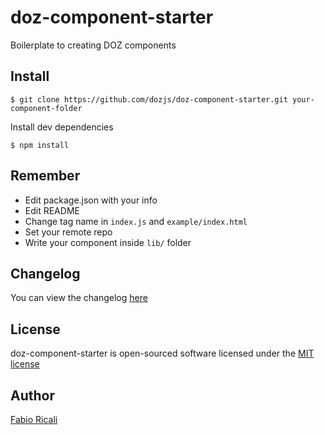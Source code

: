 # doz-component-starter
Boilerplate to creating DOZ components

## Install
```
$ git clone https://github.com/dozjs/doz-component-starter.git your-component-folder
```

Install dev dependencies
```
$ npm install
```

## Remember
- Edit package.json with your info
- Edit README
- Change tag name in `index.js` and `example/index.html`
- Set your remote repo
- Write your component inside `lib/` folder


## Changelog
You can view the changelog <a target="_blank" href="https://github.com/dozjs/doz-component-starter/blob/master/CHANGELOG.md">here</a>

## License
doz-component-starter is open-sourced software licensed under the <a target="_blank" href="http://opensource.org/licenses/MIT">MIT license</a>

## Author
<a target="_blank" href="http://rica.li">Fabio Ricali</a>